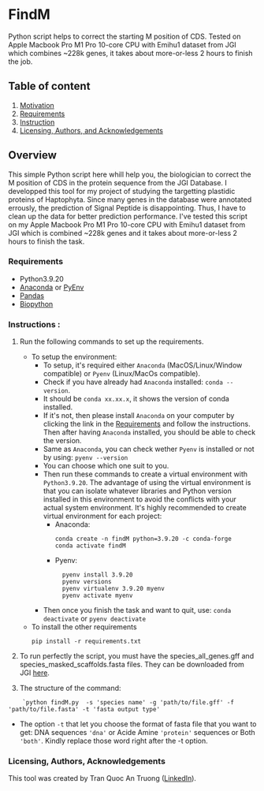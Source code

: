 # FindM

Python script helps to correct the starting M position of CDS. Tested on Apple Macbook Pro M1 Pro 10-core CPU with Emihu1 dataset from JGI which combines ~228k genes, it takes about more-or-less 2 hours to finish the job.


## Table of content
1. [Motivation](#motivation)
2. [Requirements](#req)
3. [Instruction](#instruction)
4. [Licensing, Authors, and Acknowledgements](#licensing)


## Overview<a name="motivation"></a>
This simple Python script here whill help you, the biologician to correct the M position of CDS in the protein sequence from the JGI Database. I developped this tool for my project of studying the targetting plastidic proteins of Haptophyta. Since many genes in the database were annotated errously, the prediction of Signal Peptide is disappointing. Thus, I have to clean up the data for better prediction performance. I've tested this script on my Apple Macbook Pro M1 Pro 10-core CPU with Emihu1 dataset from JGI which is combined ~228k genes and it takes about more-or-less 2 hours to finish the task.

### Requirements <a name="req"></a>
- Python3.9.20
- [Anaconda](https://anaconda.org/anaconda/conda) or [PyEnv](https://github.com/pyenv/pyenv)
- [Pandas](https://github.com/pandas-dev/pandas)
- [Biopython](https://github.com/biopython/biopython/tree/master)


### Instructions <a name="instruction"></a>:

1. Run the following commands to set up the requirements.
	- To setup the environment: 
        - To setup, it's required either `Anaconda` (MacOS/Linux/Window compatible) or `Pyenv` (Linux/MacOs compatible).
        - Check if you have already had `Anaconda` installed: 
            `conda --version`.
        - It should be `conda xx.xx.x`, it shows the version of conda installed.
        - If it's not, then please install `Anaconda` on your computer by clicking the link in the [Requirements](#req) and follow the instructions. Then after having `Anaconda` installed, you should be able to check the version.
        - Same as `Anaconda`, you can check wether `Pyenv` is installed or not by using: 
            `pyenv --version`
        - You can choose which one suit to you.
        - Then run these commands to create a virtual environment with `Python3.9.20`. The advantage of using the virtual environment is that you can isolate whatever libraries and Python version installed in this environment to avoid the conflicts with your actual system environment. It's highly recommended to create virtual environment for each project:
            - Anaconda:
              	```
                conda create -n findM python=3.9.20 -c conda-forge
                conda activate findM
               ```
            - Pyenv:
              ```
                pyenv install 3.9.20
                pyenv versions
                pyenv virtualenv 3.9.20 myenv
                pyenv activate myenv
              ```
        - Then once you finish the task and want to quit, use: `conda deactivate` or `pyenv deactivate`
    - To install the other requirements
      	``` 	   
        pip install -r requirements.txt
       ```

2. To run perfectly the script, you must have the species_all_genes.gff and species_masked_scaffolds.fasta files. They can be downloaded from JGI [here](https://genome.jgi.doe.gov/portal/pages/dynamicOrganismDownload.jsf?organism=haptophyta).

3. The structure of the command:
```
    `python findM.py  -s 'species name' -g 'path/to/file.gff' -f 'path/to/file.fasta' -t 'fasta output type'
```
- The option `-t` that let you choose the format of fasta file that you want to get: DNA sequences `'dna'` or Acide Amine `'protein'` sequences or Both `'both'`. Kindly replace those word right after the -t option. 

### Licensing, Authors, Acknowledgements<a name="licensing"></a>
This tool was created by Tran Quoc An Truong ([LinkedIn](https://www.linkedin.com/in/tran-quoc-an-truong/)).
